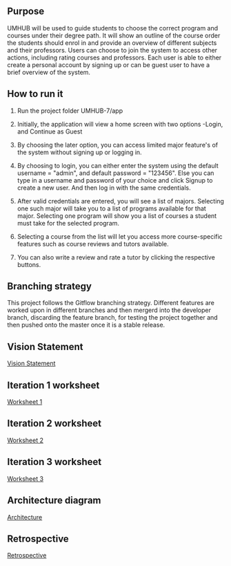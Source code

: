 ## Purpose
UMHUB will be used to guide students to choose the correct program and courses under their degree path. It will show an outline of the course order the students should enrol in and provide an overview of different subjects and their professors. Users can choose to join the system to access other actions, including rating courses and professors. Each user is able to either create a personal account by signing up or can be guest user to have a brief overview of the system.

## How to run it
1. Run the project folder UMHUB-7/app

1. Initially, the application will view a home screen with two options -Login, and Continue as Guest

1. By choosing the later option, you can access limited major feature's of the system without signing up or logging in.

1. By choosing to login, you can either enter the system using the default username = "admin", and default password = "123456". Else you can type in a username and password of your choice and click Signup to create a new user. And then log in with the same credentials.

1. After valid credentials are entered, you will see a list of majors. Selecting one such major will take you to a list of programs available for that major. Selecting one program will show you a list of courses a student must take for the selected program.

1. Selecting a course from the list will let you access more course-specific features such as course reviews and tutors available.

1. You can also write a review and rate a tutor by clicking the respective buttons.

## Branching strategy

This project follows the Gitflow branching strategy. Different features are worked upon in different branches and then mergerd into the developer branch, discarding the feature branch, for testing the project together and then pushed onto the master once it is a stable release.

## Vision Statement
[Vision Statement](Vision.md)

## Iteration 1 worksheet

[Worksheet 1](i1_worksheet.md)

## Iteration 2 worksheet

[Worksheet 2](i2_worksheet.md)

## Iteration 3 worksheet

[Worksheet 3](i3_worksheet.md)

## Architecture diagram

[Architecture](ARCHITECTURE.md)

## Retrospective 

[Retrospective](RETROSPECTIVE.md)

